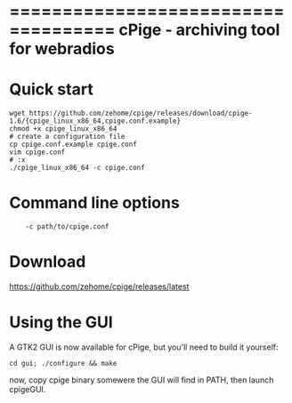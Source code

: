 ====================================
cPige - archiving tool for webradios
====================================

Quick start
===========

```shell
wget https://github.com/zehome/cpige/releases/download/cpige-1.6/{cpige_linux_x86_64,cpige.conf.example}
chmod +x cpige_linux_x86_64
# create a configuration file
cp cpige.conf.example cpige.conf
vim cpige.conf
# :x
./cpige_linux_x86_64 -c cpige.conf
```

Command line options
====================
```
    -c path/to/cpige.conf
```

Download
========

https://github.com/zehome/cpige/releases/latest

Using the GUI
=============
A GTK2 GUI is now available for cPige, but you'll need to build it yourself:
```shell
cd gui; ./configure && make
```

now, copy cpige binary somewere the GUI will find in PATH, then launch
cpigeGUI.
